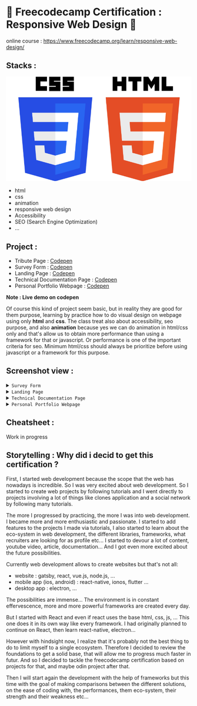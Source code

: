 # 🚀 Freecodecamp Certification : Responsive Web Design  🚀
online course : https://www.freecodecamp.org/learn/responsive-web-design/
## Stacks :
<div align="center">

![Alt text](./html_css_logo.png "logo")
</div>

* html
* css
* animation
* responsive web design
* Accessibility
* SEO (Search Engine Optimization)
* ...

## __Project :__
* Tribute Page : [Codepen](https://codepen.io/xavier-pierre-dev/pen/vYxyzbr "live demo") 
* Survey Form : [Codepen](https://codepen.io/xavier-pierre-dev/pen/poeRbLV "live demo") 
* Landing Page : [Codepen](https://codepen.io/xavier-pierre-dev/pen/GRWWxeZ "live demo")  
* Technical Documentation Page : [Codepen](https://codepen.io/xavier-pierre-dev/pen/qBrrENd "live demo")  
* Personal Portfolio Webpage : [Codepen](https://codepen.io/xavier-pierre-dev/pen/mdWWoPY "live demo")  

__Note : Live demo on codepen__
  
Of course this kind of project seem basic, but in reality they are good for them purpose, learning by practice how to do visual design on webpage using only __html__ and __css__. The class treat also about accessibility, seo purpose, and also __animation__ because yes we can do animation in html/css only and that's allow us to obtain more performance than using a framework for that or javascript. Or performance is one of the important criteria for seo. Minimum html/css should always be prioritize before using javascript or a framework for this purpose. 

## __Screenshot view :__
<details>
<summary><CODE>Survey Form</CODE></summary>

[Codepen](https://codepen.io/xavier-pierre-dev/pen/poeRbLV "live demo")
<div align="center">

![Alt text](./Build_a_Survey_Form/website.jpeg "screenshot")
</div>

</details>


<details>
<summary><CODE>Landing Page</CODE></summary>

[Codepen](https://codepen.io/xavier-pierre-dev/pen/GRWWxeZ "live demo")
<div align="center">

![Alt text](./Build_a_Product_Landing_Page/website.jpeg "screenshot")
</div>

</details>


<details>
<summary><CODE>Technical Documentation Page </CODE></summary>

[Codepen](https://codepen.io/xavier-pierre-dev/pen/qBrrENd "live demo")
<div align="center">

![Alt text](./Build_a_Technical_Documentation_Page/website.jpeg "screenshot")
</div>

</details>

<details>
<summary><CODE>Personal Portfolio Webpage</CODE></summary>

[Codepen](https://codepen.io/xavier-pierre-dev/pen/mdWWoPY "live demo")
<div align="center">

![Alt text](./Build_a_Personal_Portfolio_Webpage/website.jpeg "screenshot")
</div>

</details>

## __Cheatsheet :__

Work in progress

## __Storytelling__ : Why did i decid to get this certification ? 
First, I started web development because the scope that the web has nowadays is incredible. So I was very excited about web development. So I started to create web projects by following tutorials and I went directly to projects involving a lot of things like clones application and a social network by following many tutorials. 

The more I progressed by practicing, the more I was into web development. I became more and more enthusiastic and passionate. I started to add features to the projects I made via tutorials, I also started to learn about the eco-system in web development, the different libraries, frameworks, what recruiters are looking for as profile etc... I started to devour a lot of content, youtube video, article, documentation... And I got even more excited about the future possibilities.

Currently web development allows to create websites but that's not all:
- website : gatsby, react, vue.js, node.js, ...
- mobile app (ios, android) : react-native, ionos, flutter ...
- desktop app : electron, ...

The possibilities are immense... The environment is in constant effervescence, more and more powerful frameworks are created every day. 

But I started with React and even if react uses the base html, css, js, ... This one does it in its own way like every framework. I had originally planned to continue on React, then learn react-native, electron... 

However with hindsight now, I realize that it's probably not the best thing to do to limit myself to a single ecosystem. Therefore I decided to review the foundations to get a solid base, that will allow me to progress much faster in futur. And so I decided to tackle the freecodecamp certification based on projects for that, and maybe odin project after that. 

Then I will start again the development with the help of frameworks but this time with the goal of making comparisons between the different solutions, on the ease of coding with, the performances, them eco-system, their strength and their weakness etc... 